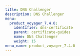 ```yaml
---
title: DNS Challenger
description: DNS Challenger
menu:
  product_voyager_7.4.0:
    identifier: dns-certificate
    parent: certificate-guides
    name: DNS Challenger
    weight: 15
menu_name: product_voyager_7.4.0
---
```


